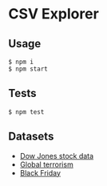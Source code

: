 # CSV Explorer

## Usage

```
$ npm i
$ npm start
```

## Tests

```
$ npm test
```

## Datasets

- [Dow Jones stock data](https://www.kaggle.com/timoboz/stock-data-dow-jones)
- [Global terrorism](https://www.kaggle.com/START-UMD/gtd)
- [Black Friday](https://www.kaggle.com/mehdidag/black-friday)
